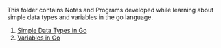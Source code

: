 This folder contains Notes and Programs developed while learning about simple data types and variables in the go language. 
1. [Simple Data Types in Go](./simple-data-types.md)
2. [Variables in Go](./variables.md)
